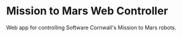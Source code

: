 # Mission to Mars Web Controller

Web app for controlling Software Cornwall's Mission to Mars robots.
